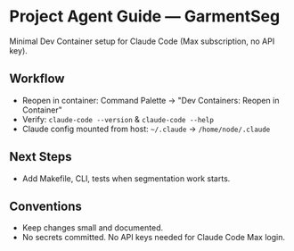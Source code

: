 # Project Agent Guide — GarmentSeg
Minimal Dev Container setup for Claude Code (Max subscription, no API key).

## Workflow
- Reopen in container: Command Palette → "Dev Containers: Reopen in Container"
- Verify: `claude-code --version` & `claude-code --help`
- Claude config mounted from host: `~/.claude` → `/home/node/.claude`

## Next Steps
- Add Makefile, CLI, tests when segmentation work starts.

## Conventions
- Keep changes small and documented.
- No secrets committed. No API keys needed for Claude Code Max login.